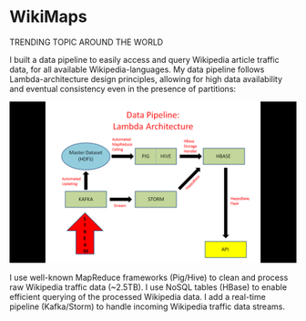 # WikiMaps
TRENDING TOPIC AROUND THE WORLD


I built a data pipeline to easily access and query Wikipedia article traffic data, for all available Wikipedia-languages. My data pipeline follows Lambda-architecture design principles, allowing for high data availability and eventual consistency even in the presence of partitions: 

![alt tag](images/Data_Pipeline.png "Data Pipeline")

I use well-known MapReduce frameworks (Pig/Hive) to clean and process raw Wikipedia traffic data (~2.5TB). I use NoSQL tables (HBase) to enable efficient querying of the processed Wikipedia data. I add a real-time pipeline (Kafka/Storm) to handle incoming Wikipedia traffic data streams.













